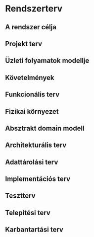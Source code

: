 # Rendszerterv

## A rendszer célja

## Projekt terv

## Üzleti folyamatok modellje

## Követelmények

## Funkcionális terv

## Fizikai környezet

## Absztrakt domain modell

## Architekturális terv

## Adattárolási terv

## Implementációs terv

## Tesztterv

## Telepítési terv

## Karbantartási terv